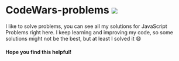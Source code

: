 # CodeWars-problems <img src="https://www.codewars.com/users/zJaaal/badges/small"/>
<p>I like to solve problems, you can see all my solutions for JavaScript Problems right here. I keep learning and improving my code, so some solutions might not 
  be the best, but at least I solved it 😄
</p>
  <h4>Hope you find this helpful!</h4>

